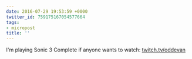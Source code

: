 ```yaml
---
date: 2016-07-29 19:53:59 +0000
twitter_id: 759175167054577664
tags:
- micropost
title: ''
---
```


I'm playing Sonic 3 Complete if anyone wants to watch: [twitch.tv/oddevan](http://twitch.tv/oddevan)
